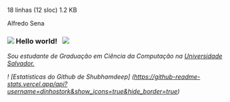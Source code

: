  18 linhas (12 sloc) 1.2 KB 
   
 Alfredo Sena

### <img src="https://github.com/TheDudeThatCode/TheDudeThatCode/blob/master/Assets/Hi.gif" largura="29px"> Hello world! &nbsp; <img src="https://github.com/TheDudeThatCode/TheDudeThatCode/blob/master/Assets/Earth.gif" largura="24px">

<p>
  <em>
 Sou estudante de Graduação em Ciência da Computação na <a href="https://www.unifacs.br/", > Universidade Salvador. </a>
</p>


! [Estatísticas do Github de Shubhamdeep] (https://github-readme-stats.vercel.app/api?username=dinhostork&show_icons=true&hide_border=true)

<br>
<!--
**avsena/avsena** is a ✨ _special_ ✨ repository because its `README.md` (this file) appears on your GitHub profile.

Here are some ideas to get you started:

- 🔭 I’m currently working on ...
- 🌱 I’m currently learning ...
- 👯 I’m looking to collaborate on ...
- 🤔 I’m looking for help with ...
- 💬 Ask me about ...
- 📫 How to reach me: ...
- 😄 Pronouns: ...
- ⚡ Fun fact: ...
-->

### Contatos:

<div>

<a href="https://instagram.com/alfredosena_" target="_blank"><img src="https://img.shields.io/badge/-Instagram-%23E4405F?style=for-the-badge&logo=instagram&logoColor=white" target="_blank"></a>
<a href="https://www.linkedin.com/in/alfredo-sena-5b6bb5186" target="_blank"><img src="https://img.shields.io/badge/-LinkedIn-%230077B5?style=for-the-badge&logo=linkedin&logoColor=white" target="_blank"></a>   
</div>
